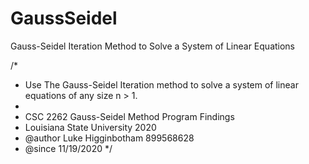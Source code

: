# GaussSeidel
Gauss-Seidel Iteration Method to Solve a System of Linear Equations

/*
 * Use The Gauss-Seidel Iteration method to solve a system of linear equations of any size n > 1. 
 *
 * CSC 2262 Gauss-Seidel Method Program Findings
 * Louisiana State University 2020
 * @author Luke Higginbotham 899568628
 * @since 11/19/2020 
 */
